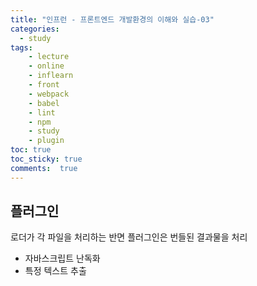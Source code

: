 ```yaml
---
title: "인프런 - 프론트엔드 개발환경의 이해와 실습-03"
categories: 
  - study
tags: 
    - lecture
    - online
    - inflearn
    - front
    - webpack
    - babel
    - lint
    - npm
    - study
    - plugin
toc: true
toc_sticky: true
comments:  true
---
```


## 플러그인
로더가 각 파일을 처리하는 반면 플러그인은 번들된 결과물을 처리
- 자바스크립트 난독화
- 특정 텍스트 추출
  

